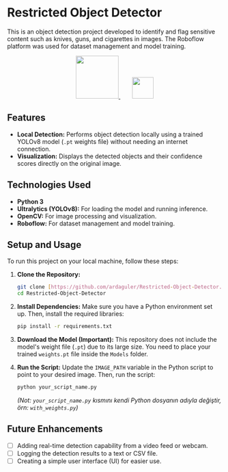 # Restricted Object Detector

This is an object detection project developed to identify and flag sensitive content such as knives, guns, and cigarettes in images. The Roboflow platform was used for dataset management and model training.

<p align="center">
  <a href="https://roboflow.com" target="_blank">
    <img src="https://iconlogovector.com/uploads/images/2024/12/lg-67712ab177a9f-Roboflow.webp" height="100" width="100">
    </a>
  &nbsp;&nbsp;&nbsp;&nbsp;&nbsp;&nbsp;
  <a href="https://ultralytics.com" target="_blank">
    <img src="https://cdn.prod.website-files.com/680a070c3b99253410dd3dcf/680a070c3b99253410dd3e88_UltralyticsYOLO_full_blue.svg" height="50">
  </a>
</p>

## Features

* **Local Detection:** Performs object detection locally using a trained YOLOv8 model (`.pt` weights file) without needing an internet connection.
* **Visualization:** Displays the detected objects and their confidence scores directly on the original image.

## Technologies Used

* **Python 3**
* **Ultralytics (YOLOv8):** For loading the model and running inference.
* **OpenCV:** For image processing and visualization.
* **Roboflow:** For dataset management and model training.

## Setup and Usage

To run this project on your local machine, follow these steps:

1.  **Clone the Repository:**
    ```bash
    git clone [https://github.com/ardaguler/Restricted-Object-Detector.git](https://github.com/ardaguler/Restricted-Object-Detector.git)
    cd Restricted-Object-Detector
    ```

2.  **Install Dependencies:**
    Make sure you have a Python environment set up. Then, install the required libraries:
    ```bash
    pip install -r requirements.txt
    ```

3.  **Download the Model (Important):**
    This repository does not include the model's weight file (`.pt`) due to its large size. You need to place your trained `weights.pt` file inside the `Models` folder.

4.  **Run the Script:**
    Update the `IMAGE_PATH` variable in the Python script to point to your desired image. Then, run the script:
    ```bash
    python your_script_name.py
    ```
    *(Not: `your_script_name.py` kısmını kendi Python dosyanın adıyla değiştir, örn: `with_weights.py`)*

## Future Enhancements

-   [ ] Adding real-time detection capability from a video feed or webcam.
-   [ ] Logging the detection results to a text or CSV file.
-   [ ] Creating a simple user interface (UI) for easier use.
